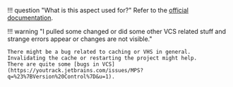 !!! question "What is this aspect used for?"
    Refer to the [official documentation](https://www.jetbrains.com/help/mps/mergehints.html).

!!! warning "I pulled some changed or did some other VCS related stuff and strange errors appear or changes are not visible."

    There might be a bug related to caching or VHS in general. Invalidating the cache or restarting the project might help.
    There are quite some [bugs in VCS](https://youtrack.jetbrains.com/issues/MPS?q=%23%7BVersion%20Control%7D&u=1).
